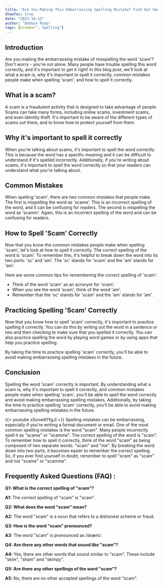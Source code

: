 ```yaml
---
title: "Are You Making This Embarrassing Spelling Mistake? Find Out How to Spell 'Scam' Right Now!"
ShowToc: true 
date: "2023-10-15"
author: "Debbie Roop" 
tags: [Grammar", Spelling"]
---
```

## Introduction 

Are you making the embarrassing mistake of misspelling the word 'scam'? Don't worry - you're not alone. Many people have trouble spelling this word correctly, and it's important to get it right! In this blog post, we'll look at what a scam is, why it's important to spell it correctly, common mistakes people make when spelling 'scam', and how to spell it correctly. 

## What is a scam?

A scam is a fraudulent activity that is designed to take advantage of people. Scams can take many forms, including online scams, investment scams, and even identity theft. It's important to be aware of the different types of scams out there, and to know how to protect yourself from them. 

## Why it's important to spell it correctly

When you're talking about scams, it's important to spell the word correctly. This is because the word has a specific meaning and it can be difficult to understand if it's spelled incorrectly. Additionally, if you're writing about scams, it's important to spell the word correctly so that your readers can understand what you're talking about. 

## Common Mistakes

When spelling 'scam', there are two common mistakes that people make. The first is mispelling the word as 'scame'. This is an incorrect spelling of the word, and it can be confusing for readers. The second is mispelling the word as 'scamm'. Again, this is an incorrect spelling of the word and can be confusing for readers. 

## How to Spell 'Scam' Correctly

Now that you know the common mistakes people make when spelling 'scam', let's look at how to spell it correctly. The correct spelling of the word is 'scam'. To remember this, it's helpful to break down the word into its two parts: 'sc' and 'am'. The 'sc' stands for 'scam' and the 'am' stands for 'am'. 

Here are some common tips for remembering the correct spelling of 'scam':

- Think of the word 'scam' as an acronym for 'scam'.
- When you see the word 'scam', think of the word 'am'.
- Remember that the 'sc' stands for 'scam' and the 'am' stands for 'am'.

## Practicing Spelling 'Scam' Correctly

Now that you know how to spell 'scam' correctly, it's important to practice spelling it correctly. You can do this by writing out the word in a sentence or two and then checking to make sure that you spelled it correctly. You can also practice spelling the word by playing word games or by using apps that help you practice spelling. 

By taking the time to practice spelling 'scam' correctly, you'll be able to avoid making embarrassing spelling mistakes in the future. 

## Conclusion

Spelling the word 'scam' correctly is important. By understanding what a scam is, why it's important to spell it correctly, and common mistakes people make when spelling 'scam', you'll be able to spell the word correctly and avoid making embarrassing spelling mistakes. Additionally, by taking the time to practice spelling 'scam' correctly, you'll be able to avoid making embarrassing spelling mistakes in the future.

{{< youtube x5onw61YgJI >}} 
Spelling mistakes can be embarrassing, especially if you're writing a formal document or email. One of the most common spelling mistakes is the word "scam". Many people incorrectly spell it as "scame" or "scamme". The correct spelling of the word is "scam". To remember how to spell it correctly, think of the word "scam" as being composed of two separate words: "scam" and "me". By breaking the word down into two parts, it becomes easier to remember the correct spelling. So, if you ever find yourself in doubt, remember to spell "scam" as "scam" and not "scame" or "scamme".

## Frequently Asked Questions (FAQ) :
**Q1: What is the correct spelling of "scam"?**

**A1:** The correct spelling of "scam" is "scam".

**Q2: What does the word "scam" mean?**

**A2:** The word "scam" is a noun that refers to a dishonest scheme or fraud.

**Q3: How is the word "scam" pronounced?**

**A3:** The word "scam" is pronounced as /skæm/.

**Q4: Are there any other words that sound like "scam"?**

**A4:** Yes, there are other words that sound similar to "scam". These include "skim", "sham" and "skimpy".

**Q5: Are there any other spellings of the word "scam"?**

**A5:** No, there are no other accepted spellings of the word "scam".





